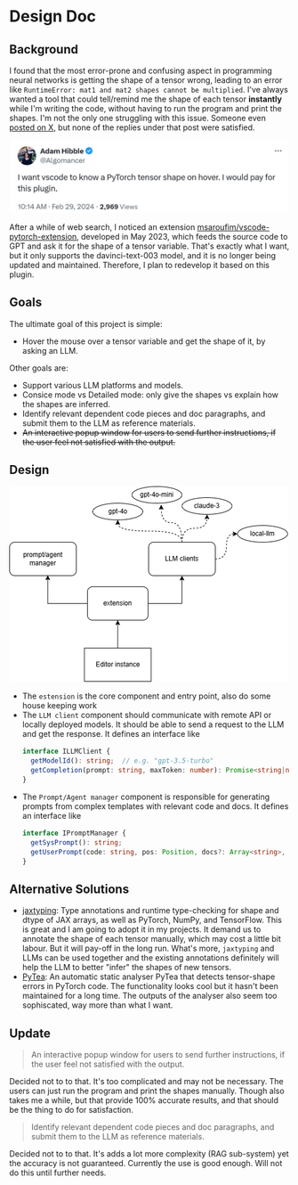 # Design Doc

## Background

I found that the most error-prone and confusing aspect in programming neural networks is getting the shape of a tensor wrong, leading to an error like `RuntimeError: mat1 and mat2 shapes cannot be multiplied`. I've always wanted a tool that could tell/remind me the shape of each tensor **instantly** while I'm writing the code, without having to run the program and print the shapes. I'm not the only one struggling with this issue. Someone even [posted on X](https://twitter.com/Algomancer/status/1763024972623249572), but none of the replies under that post were satisfied.

<img alt="tweet-screen" src="images/tweet-post.jpg" width=500>

After a while of web search, I noticed an extension [msaroufim/vscode-pytorch-extension](https://github.com/msaroufim/vscode-pytorch-extension), developed in May 2023, which feeds the source code to GPT and ask it for the shape of a tensor variable. That's exactly what I want, but it only supports the davinci-text-003 model, and it is no longer being updated and maintained. Therefore, I plan to redevelop it based on this plugin.

## Goals
The ultimate goal of this project is simple:
- Hover the mouse over a tensor variable and get the shape of it, by asking an LLM.

Other goals are:
- Support various LLM platforms and models.
- Consice mode vs Detailed mode: only give the shapes vs explain how the shapes are inferred.
- Identify relevant dependent code pieces and doc paragraphs, and submit them to the LLM as reference materials.
- <s>An interactive popup window for users to send further instructions, if the user feel not satisfied with the output.</s>


## Design

![design](images/design.png)

- The `estension` is the core component and entry point, also do some house keeping work
- The `LLM client` component should communicate with remote API or locally deployed models. It should be able to send a request to the LLM and get the response. It defines an interface like
  ```typescript
  interface ILLMClient {
    getModelId(): string;  // e.g. "gpt-3.5-turbo"
    getCompletion(prompt: string, maxToken: number): Promise<string|null>;
  }
  ```
- The `Prompt/Agent manager` component is responsible for generating prompts from complex templates with relevant code and docs. It defines an interface like
  ```typescript
  interface IPromptManager {
    getSysPrompt(): string;
    getUserPrompt(code: string, pos: Position, docs?: Array<string>, moreCode?: Array<string>): string;
  }
  ```   


## Alternative Solutions

- [jaxtyping](https://github.com/google/jaxtyping): Type annotations and runtime type-checking for shape and dtype of JAX arrays, as well as PyTorch, NumPy, and TensorFlow. This is great and I am going to adopt it in my projects. It demand us to annotate the shape of each tensor manually, which may cost a little bit labour. But it will pay-off in the long run. What's more, `jaxtyping` and LLMs can be used together and the existing annotations definitely will help the LLM to better "infer" the shapes of new tensors.
- [PyTea](https://github.com/ropas/pytea): An automatic static analyser PyTea that detects tensor-shape errors in PyTorch code. The functionality looks cool but it hasn't been maintained for a long time. The outputs of the analyser also seem too sophiscated, way more than what I want.


Update
---

> An interactive popup window for users to send further instructions, if the user feel not satisfied with the output.

Decided not to to that. It's too complicated and may not be necessary. The users can just run the program and print the shapes manually. Though also takes me a while, but that provide 100% accurate results, and that should be the thing to do for satisfaction.

> Identify relevant dependent code pieces and doc paragraphs, and submit them to the LLM as reference materials.

Decided not to to that. It's adds a lot more complexity (RAG sub-system) yet the accuracy is not guaranteed. Currently the use is good enough. Will not do this until further needs.